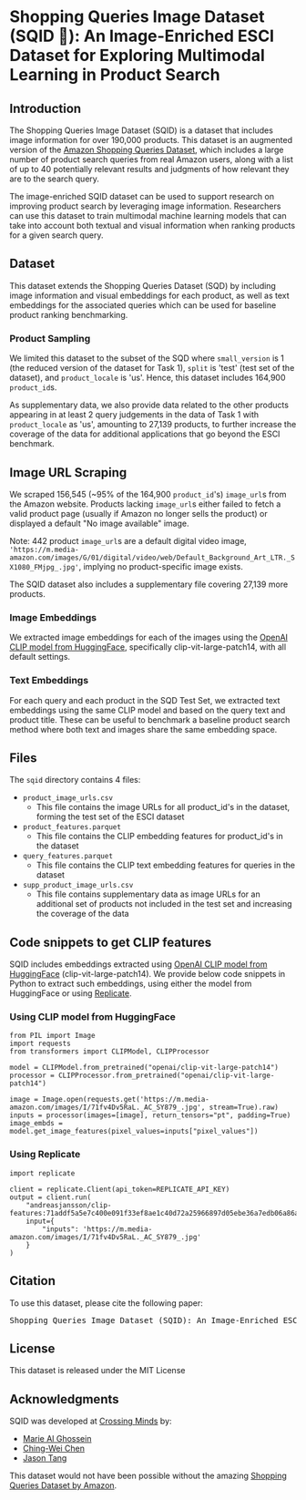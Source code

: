 # Shopping Queries Image Dataset (SQID 🦑): An Image-Enriched ESCI Dataset for Exploring Multimodal Learning in Product Search


## Introduction
The Shopping Queries Image Dataset (SQID) is a dataset that includes image information for over 190,000 products. This dataset is an augmented version of the [Amazon Shopping Queries Dataset](https://github.com/amazon-science/esci-data), which includes a large number of product search queries from real Amazon users, along with a list of up to 40 potentially relevant results and judgments of how relevant they are to the search query.

The image-enriched SQID dataset can be used to support research on improving product search by leveraging image information. Researchers can use this dataset to train multimodal machine learning models that can take into account both textual and visual information when ranking products for a given search query.

## Dataset
This dataset extends the Shopping Queries Dataset (SQD) by including image information and visual embeddings for each product, as well as text embeddings for the associated queries which can be used for baseline product ranking benchmarking. 

### Product Sampling
We limited this dataset to the subset of the SQD where `small_version` is 1 (the reduced version of the dataset for Task 1), `split` is 'test' (test set of the dataset), and `product_locale` is 'us'. 
Hence, this dataset includes 164,900 `product_id`s.

As supplementary data, we also provide data related to the other products appearing in at least 2 query judgements in the data of Task 1 with `product_locale` as 'us', amounting to 27,139 products, to further increase the coverage of the data for additional applications that go beyond the ESCI benchmark.

## Image URL Scraping

We scraped 156,545 (~95% of the 164,900 `product_id`'s) `image_url`s from the Amazon website. Products lacking `image_url`s either failed to fetch a valid product page (usually if Amazon no longer sells the product) or displayed a default "No image available" image.

Note: 442 product `image_url`s are a default digital video image, `'https://m.media-amazon.com/images/G/01/digital/video/web/Default_Background_Art_LTR._SX1080_FMjpg_.jpg'`, implying no product-specific image exists.

The SQID dataset also includes a supplementary file covering 27,139 more products.

### Image Embeddings

We extracted image embeddings for each of the images using the [OpenAI CLIP model from HuggingFace](https://huggingface.co/openai/clip-vit-large-patch14), specifically clip-vit-large-patch14, with all default settings. 

### Text Embeddings

For each query and each product in the SQD Test Set, we extracted text embeddings using the same CLIP model and based on the query text and product title. These can be useful to benchmark a baseline product search method where both text and images share the same embedding space.

## Files
The `sqid` directory contains 4 files:
- `product_image_urls.csv`
  - This file contains the image URLs for all product_id's in the dataset, forming the test set of the ESCI dataset
- `product_features.parquet`
  - This file contains the CLIP embedding features for product_id's in the dataset
- `query_features.parquet`
  - This file contains the CLIP text embedding features for queries in the dataset
- `supp_product_image_urls.csv`
  - This file contains supplementary data as image URLs for an additional set of products not included in the test set and increasing the coverage of the data

## Code snippets to get CLIP features

SQID includes embeddings extracted using [OpenAI CLIP model from HuggingFace](https://huggingface.co/openai/clip-vit-large-patch14) (clip-vit-large-patch14). We provide below code snippets in Python to extract such embeddings, using either the model from HuggingFace or using [Replicate](https://replicate.com/).

### Using CLIP model from HuggingFace

```
from PIL import Image
import requests
from transformers import CLIPModel, CLIPProcessor

model = CLIPModel.from_pretrained("openai/clip-vit-large-patch14")
processor = CLIPProcessor.from_pretrained("openai/clip-vit-large-patch14")

image = Image.open(requests.get('https://m.media-amazon.com/images/I/71fv4Dv5RaL._AC_SY879_.jpg', stream=True).raw)
inputs = processor(images=[image], return_tensors="pt", padding=True)
image_embds = model.get_image_features(pixel_values=inputs["pixel_values"])
```

### Using Replicate
```
import replicate

client = replicate.Client(api_token=REPLICATE_API_KEY)
output = client.run(
    "andreasjansson/clip-features:71addf5a5e7c400e091f33ef8ae1c40d72a25966897d05ebe36a7edb06a86a2c",
    input={
        "inputs": 'https://m.media-amazon.com/images/I/71fv4Dv5RaL._AC_SY879_.jpg'
    }
)
```

## Citation
To use this dataset, please cite the following paper:
<pre>
Shopping Queries Image Dataset (SQID): An Image-Enriched ESCI Dataset for Exploring Multimodal Learning in Product Search, M. Al Ghossein, C.W. Chen, J. Tang
</pre>


## License
This dataset is released under the MIT License

## Acknowledgments
SQID was developed at [Crossing Minds](https://www.crossingminds.com) by:
- [Marie Al Ghossein](https://www.linkedin.com/in/mariealghossein/)
- [Ching-Wei Chen](https://www.linkedin.com/in/cweichen)
- [Jason Tang](https://www.linkedin.com/in/jasonjytang/)

This dataset would not have been possible without the amazing [Shopping Queries Dataset by Amazon](https://github.com/amazon-science/esci-data).
